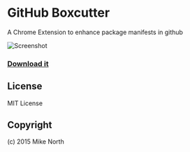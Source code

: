 # GitHub Boxcutter

A Chrome Extension to enhance package manifests in github

![Screenshot](https://raw.githubusercontent.com/truenorth/chrome-github-boxcutter/master/screenshot_small.png)

### [Download it](https://chrome.google.com/webstore/detail/github-boxcutter/knapnimomamjogbajmmoefhopnebjbff)

## License

MIT License

## Copyright

(c) 2015 Mike North
